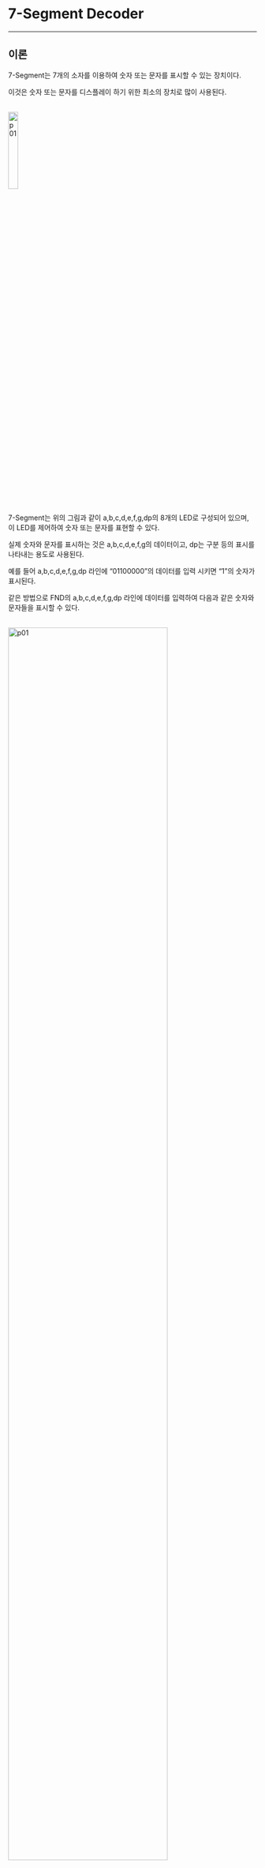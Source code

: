 # 7-Segment Decoder
---
## 이론

7-Segment는 7개의 소자를 이용하여 숫자 또는 문자를 표시할 수 있는 장치이다. 

이것은 숫자 또는 문자를 디스플레이 하기 위한 최소의 장치로 많이 사용된다. 

<br>
<img src="./pds/fnda01.png" alt="p01" style="width: 20%;"><br>
<br>

7-Segment는 위의 그림과 같이 a,b,c,d,e,f,g,dp의 8개의 LED로 구성되어 있으며, 이 LED를 제어하여 숫자 또는 문자를 표현할 수 있다.

실제 숫자와 문자를 표시하는 것은 a,b,c,d,e,f,g의 데이터이고, dp는 구분 등의 표시를 나타내는 용도로 사용된다.

 예를 들어 a,b,c,d,e,f,g,dp 라인에 “01100000”의 데이터를 입력 시키면 “1”의 숫자가 표시된다. 
 
 같은 방법으로 FND의 a,b,c,d,e,f,g,dp 라인에 데이터를 입력하여 다음과 같은 숫자와 문자들을 표시할 수 있다.

<br>
<img src="./pds/fnda02.png" alt="p01" style="width: 80%;"><br>
<br>

다음의 표는 위의 16개의 숫자와 문자를 표시하기 위한 7-Segment 디코더 데이터이다. 

|Display||a|b|c|d|e|f|g|dp|
|:---:|:---:|:---:|:---:|:---:|:---:|:---:|:---:|:---:|:---:|
|0||1|1|1|1|1|1|0|0|
|1||0|1|1|0|0|0|0|0|
|2||1|1|0|1|1|0|1|0|
|3||1|1|1|1|0|0|1|0|
|4||0|1|1|0|0|1|1|0|
|5||1|0|1|1|0|1|1|0|
|6||1|0|1|1|1|1|1|0|
|7||1|1|1|0|0|0|0|0|
|8||1|1|1|1|1|1|1|0|
|9||1|1|1|1|0|1|1|0|
|A||1|1|1|0|1|1|1|0|
|B||0|1|1|1|1|0|0|0|
|C||1|0|0|1|1|1|0|0|
|D||0|1|1|1|1|0|1|0|
|E||1|0|0|1|1|1|1|0|
|F||1|0|0|0|1|1|1|0|

<br>

제어되는 신호가 많기 때문에, 일반적으로 7-Segment 디코더를 사용한다. 

많이 사용되는 TTL 중 7448는 4비트 BCD 입력을 7-Segment에 10진수를 표시하기 위한 데이터로 변경하는 디코더이다. 


<img src="./pds/fnd01.png" alt="p01" style="width: 80%;"><br>
<br>

이 IC가 동작하는 진리표는 아래와 같다. 

|Display|A3|A2|A1|A0||a|b|c|d|e|f|g|dp|
|:---:|:---:|:---:|:---:|:---:|:---:|:---:|:---:|:---:|:---:|:---:|:---:|:---:|:---:|
|0|0|0|0|0||1|1|1|1|1|1|0|0|
|1|0|0|0|1||0|1|1|0|0|0|0|0|
|2|0|0|1|0||1|1|0|1|1|0|1|0|
|3|0|0|1|1||1|1|1|1|0|0|1|0|
|4|0|1|0|0||0|1|1|0|0|1|1|0|
|5|0|1|0|1||1|0|1|1|0|1|1|0|
|6|0|1|1|0||1|0|1|1|1|1|1|0|
|7|0|1|1|1||1|1|1|0|0|0|0|0|
|8|1|0|0|0||1|1|1|1|1|1|1|0|
|9|1|0|0|1||1|1|1|1|0|1|1|0|

---
## **실습 목표**

다음의 회로를 설계하여 실험해 보자.

<br>

<img src="./pds/fnd03.png" alt="p03" style="width: 80%;">


<br>

이 회로의 동작 진리표은 다음과 같다. 

TTL 7448의 진리표

|Display|i3|i2|i1|i0||a|b|c|d|e|f|g|dp|
|:---:|:---:|:---:|:---:|:---:|:---:|:---:|:---:|:---:|:---:|:---:|:---:|:---:|:---:|
|0|0|0|0|0||1|1|1|1|1|1|0|0|
|1|0|0|0|1||0|1|1|0|0|0|0|0|
|2|0|0|1|0||1|1|0|1|1|0|1|0|
|3|0|0|1|1||1|1|1|1|0|0|1|0|
|4|0|1|0|0||0|1|1|0|0|1|1|0|
|5|0|1|0|1||1|0|1|1|0|1|1|0|
|6|0|1|1|0||1|0|1|1|1|1|1|0|
|7|0|1|1|1||1|1|1|0|0|0|0|0|
|8|1|0|0|0||1|1|1|1|1|1|1|0|
|9|1|0|0|1||1|1|1|1|0|1|1|0|

<br>

SACT 장비에서 확인하기 위하여 연결된 장치는 다음과 같다. 

|I3|I2|I1|I0||A|B|C|D|E|F|G|
|:---:|:---:|:---:|:---:|:---:|:---:|:---:|:---:|:---:|:---:|:---:|:---:|
|S7|S6|S5|S4||SEG_A|SEG_B|SEG_C|SEG_D|SEG_E|SEG_F|SEG_G|

<br>

도면에 나와 있는 COM7, COM[6:0]은 7-SEGMENT의 표시되는 위치를 위해 설정한 것으로 8개의 7-Segment 중 첫 번째에 표시되도록 설정하는 부분이다. 

<br>
<img src="./pds/sact-fnd.png" alt="sact-fnd" style="width: 60%;">

<br>



### **설계**

1. 실험을 위해 프로젝트 파일 <a href="./pds/BCD2SEG.zip" download>BCD2SEG.zip</a>을 준비한다. 
<br>

2. 다운로드된 프로젝트의 압축 파일을 d:\work 이동시킨 후, 압축을 푼다.

3. Quartus II를 실행키고, File> Open Project 메뉴를 선택한다. 

<br>

4. 위에서 압축을 푼 위치인, d:\work\BCD2SEG 폴더로 이동 후,BCD2SEG 프로젝트를 OPEN한다. 

<br>

5. File > Open 메뉴를 선택하여 BCD2SEG.bdf 파일을 불러오거나, 프로젝트 왼쪽의 BCD2SEG 부분을 마우스로 더블 클릭한다. 

<br>

6. 아래 그림과 같이 미완성된 도면이 보이는데, 실습 목표에서 설명한 도면으로 완성시키자. 

<img src="./pds/fnd05.png" alt="p05" style="width: 80%;"><br>

<img src="./pds/fnd03.png" alt="p01" style="width: 80%;"><br>

7. 7448 심볼을 블러오고, wire로 심볼을 연결시켜 회로를 완성시킨다.  

<img src="./pds/fnd06.png" alt="p08" style="width: 80%;"><br>

7448 심볼을 마우스로 더블 클릭하면 7448내에 설계된 도면을 확인할 수 있다. 


<img src="./pds/fnd07.png" alt="p08" style="width: 50%;"><br>

<br>

<img src="./pds/fnd07a.png" alt="p08" style="width: 80%;"><br>

<br>



### **컴파일**


8. File > Save 메뉴를 선택하여 저장하고, Processing > Start Compilation 메뉴를 선택하여 컴파일을 진행한다. 

이 컴파일 과정은 설계한 논리 회로에 오류가 없는 지를 검증하고, 프로그래밍 파일과 시뮬레이션 파일을 만드는 과정이다. 

<br><br>


### **시뮬레이션**

9. 컴파일 완료 후, File > Open 메뉴를 선택하고, 나타나는 Open File 창에서 오른쪽 아래 부분의 File Type을 All File(*.*)로 변경한 후, Waveform.vwf 파일을 선택한다. 

10. 아래 그림과 같이 Waveform 창에서, Simulation > Run Functiona Simulation 메뉴를 선택하여 Functional Simulation을 진행하여, 결과를 확인한다. 

<img src="./pds/ex10.png" alt="p11" style="width: 70%;"><br>

<img src="./pds/fnd08.png" alt="p10" style="width: 80%;"><br>
<br>

### **하드웨어 동작 확인**

11. SACT 장비를 준비한다. USB 케이블과 파워 케이블을 연결하고, 전원 스위치를 눌러 장비에 전원을 인가시킨다. 

12. Quartus 소프트웨어에서 Tool > Programmer 메뉴를 선택한다.

13. Programmer창의 Hardware Setup이 USB Blaster가 연결되어 있는지 확인하고, Start 버튼을 눌러 프로그래밍 하고 장비에서 동작을 확인한다. 

<br>

14. 슬라이드 스위치를 동작시키고, 7-Segment에 출력된 결과를 확인해 보자.


SACT 장비에서 확인하기 위하여 연결된 장치는 다음과 같다. 

|I3|I2|I1|I0||A|B|C|D|E|F|G|
|:---:|:---:|:---:|:---:|:---:|:---:|:---:|:---:|:---:|:---:|:---:|:---:|
|S7|S6|S5|S4||SEG_A|SEG_B|SEG_C|SEG_D|SEG_E|SEG_F|SEG_G|


<br>
<img src="./pds/sact-fnd.png" alt="sact-fnd" style="width: 60%;">

<br>


 









